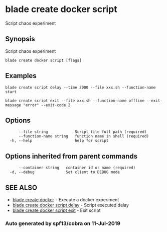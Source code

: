 # blade create docker script

Script chaos experiment

## Synopsis

Script chaos experiment

```text
blade create docker script [flags]
```

## Examples

```text
blade create script delay --time 2000 --file xxx.sh --function-name start

blade create script exit --file xxx.sh --function-name offline --exit-message "error" --exit-code 2
```

## Options

```text
      --file string            Script file full path (required)
      --function-name string   function name in shell (required)
  -h, --help                   help for script
```

## Options inherited from parent commands

```text
      --container string   container id or name (required)
  -d, --debug              Set client to DEBUG mode
```

## SEE ALSO

* [blade create docker](blade_create_docker.md)     - Execute a docker experiment
* [blade create docker script delay](blade_create_docker_script_delay.md)     - Script executed delay
* [blade create docker script exit](blade_create_docker_script_exit.md)     - Exit script

### Auto generated by spf13/cobra on 11-Jul-2019

